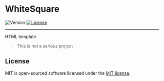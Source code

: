 WhiteSquare
=========================

![Version](https://img.shields.io/badge/version-1.0-green.svg)
[![License](https://img.shields.io/badge/license-MIT-blue.svg)](http://opensource.org/licenses/MIT)

-------

HTML template

>This is not a serious project

License
-------

MIT is open-sourced software licensed under the [MIT license](https://www.tldrlegal.com/l/mit).
